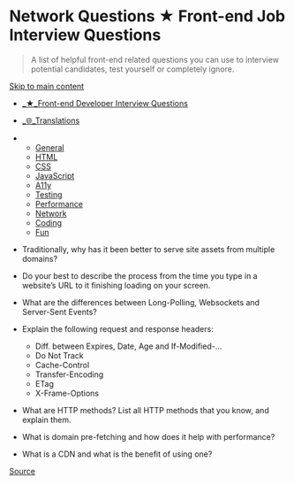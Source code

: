 Network Questions ★ Front-end Job Interview Questions
=====================================================

> A list of helpful front-end related questions you can use to interview potential candidates, test yourself or completely ignore.

[Skip to main content](#main-content)

-   [\_★\_Front-end Developer Interview Questions](chrome-extension://cjedbglnccaioiolemnfhjncicchinao/ "Home")
-   [\_🌐\_Translations](chrome-extension://cjedbglnccaioiolemnfhjncicchinao/translations "Translations")

-   -   [General](chrome-extension://cjedbglnccaioiolemnfhjncicchinao/questions/general-questions/ "General Questions")
    -   [HTML](chrome-extension://cjedbglnccaioiolemnfhjncicchinao/questions/html-questions/ "HTML Questions")
    -   [CSS](chrome-extension://cjedbglnccaioiolemnfhjncicchinao/questions/css-questions/ "CSS Questions")
    -   [JavaScript](chrome-extension://cjedbglnccaioiolemnfhjncicchinao/questions/javascript-questions/ "JavaScript Questions")
    -   [A11y](https://scottaohara.github.io/accessibility_interview_questions/ "Accessibility Questions (external link)")
    -   [Testing](chrome-extension://cjedbglnccaioiolemnfhjncicchinao/questions/testing-questions/ "Testing Questions")
    -   [Performance](chrome-extension://cjedbglnccaioiolemnfhjncicchinao/questions/performance-questions/ "Performance Questions")
    -   [Network](chrome-extension://cjedbglnccaioiolemnfhjncicchinao/questions/network-questions/ "Network Questions")
    -   [Coding](chrome-extension://cjedbglnccaioiolemnfhjncicchinao/questions/coding-questions/ "Coding Questions")
    -   [Fun](chrome-extension://cjedbglnccaioiolemnfhjncicchinao/questions/fun-questions/ "Fun Questions")

-   Traditionally, why has it been better to serve site assets from multiple domains?
-   Do your best to describe the process from the time you type in a website’s URL to it finishing loading on your screen.
-   What are the differences between Long-Polling, Websockets and Server-Sent Events?
-   Explain the following request and response headers:
    -   Diff. between Expires, Date, Age and If-Modified-…
    -   Do Not Track
    -   Cache-Control
    -   Transfer-Encoding
    -   ETag
    -   X-Frame-Options
-   What are HTTP methods? List all HTTP methods that you know, and explain them.
-   What is domain pre-fetching and how does it help with performance?
-   What is a CDN and what is the benefit of using one?

[Source](http://localhost:9090/questions/network-questions/)
